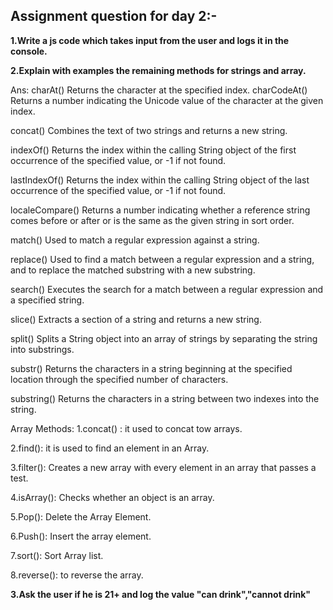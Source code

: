 
## Assignment question for day 2:-
**1.Write a js code which takes input from the user and logs it in the console.**

**2.Explain with examples the remaining methods for strings and array.**

Ans: charAt()
Returns the character at the specified index.
charCodeAt()
Returns a number indicating the Unicode value of the character at the given index.

concat()
Combines the text of two strings and returns a new string.

indexOf()
Returns the index within the calling String object of the first occurrence of the specified value, or -1 if not found.

lastIndexOf()
Returns the index within the calling String object of the last occurrence of the specified value, or -1 if not found.

localeCompare()
Returns a number indicating whether a reference string comes before or after or is the same as the given string in sort order.

match()
Used to match a regular expression against a string.

replace()
Used to find a match between a regular expression and a string, and to replace the matched substring with a new substring.

search()
Executes the search for a match between a regular expression and a specified string.

slice()
Extracts a section of a string and returns a new string.

split()
Splits a String object into an array of strings by separating the string into substrings.

substr()
Returns the characters in a string beginning at the specified location through the specified number of characters.

substring()
Returns the characters in a string between two indexes into the string.

Array Methods:
1.concat() : it used to concat tow arrays.

2.find(): it is used to find an element in an Array.

3.filter(): Creates a new array with every element in an array that passes a test.

4.isArray(): Checks whether an object is an array.

5.Pop(): Delete the Array Element.

6.Push(): Insert the array element.

7.sort(): Sort Array list.

8.reverse(): to reverse the array.

**3.Ask the user if he is 21+ and log the value "can drink","cannot drink"**

